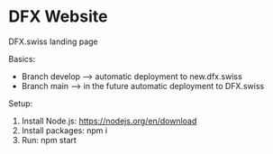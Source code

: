 # DFX Website
DFX.swiss landing page

Basics:
- Branch develop --> automatic deployment to new.dfx.swiss
- Branch main --> in the future automatic deployment to DFX.swiss

Setup:
1. Install Node.js: https://nodejs.org/en/download
1. Install packages: npm i
1. Run: npm start
